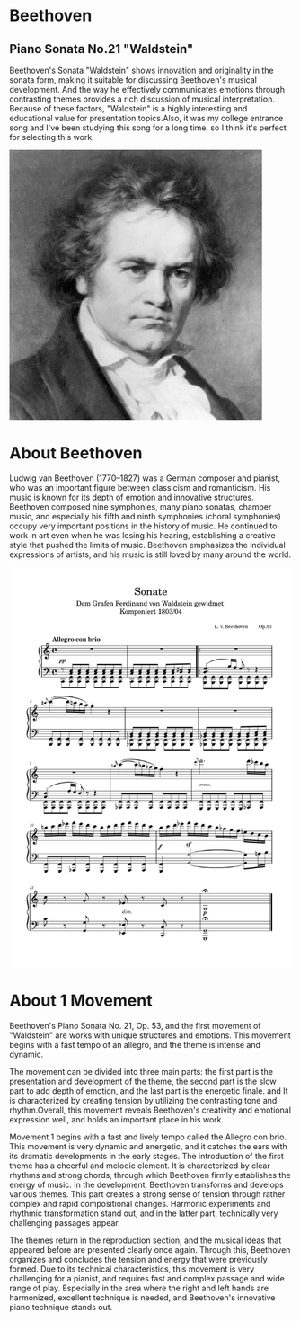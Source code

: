 # Beethoven
## Piano Sonata No.21 "Waldstein"
Beethoven's Sonata "Waldstein" shows innovation and originality in the sonata form, making it suitable for discussing Beethoven's musical development. And the way he effectively communicates emotions through contrasting themes provides a rich discussion of musical interpretation. Because of these factors, "Waldstein" is a highly interesting and educational value for presentation topics.Also, it was my college entrance song and I've been studying this song for a long time, so I think it's perfect for selecting this work.



<img src="beethoven.png">

# About Beethoven

Ludwig van Beethoven (1770–1827) was a German composer and pianist, who was an important figure between classicism and romanticism. His music is known for its depth of emotion and innovative structures. 
Beethoven composed nine symphonies, many piano sonatas, chamber music, and especially his fifth and ninth symphonies (choral symphonies) occupy very important positions in the history of music. He continued to work in art even when he was losing his hearing, establishing a creative style that pushed the limits of music. 
Beethoven emphasizes the individual expressions of artists, and his music is still loved by many around the world.



<img src="sonata-no.21.png">

# About 1 Movement

Beethoven's Piano Sonata No. 21, Op. 53, and the first movement of "Waldstein" are works with unique structures and emotions. This movement begins with a fast tempo of an allegro, and the theme is intense and dynamic.

The movement can be divided into three main parts: the first part is the presentation and development of the theme, the second part is the slow part to add depth of emotion, and the last part is the energetic finale.
and It is characterized by creating tension by utilizing the contrasting tone and rhythm.Overall, this movement reveals Beethoven's creativity and emotional expression well, and holds an important place in his work.

Movement 1 begins with a fast and lively tempo called the Allegro con brio.    This movement is very dynamic and energetic, and it catches the ears with its dramatic developments in the early stages.
The introduction of the first theme has a cheerful and melodic element. It is characterized by clear rhythms and strong chords, through which Beethoven firmly establishes the energy of music.
In the development, Beethoven transforms and develops various themes. This part creates a strong sense of tension through rather complex and rapid compositional changes. Harmonic experiments and rhythmic transformation stand out, and in the latter part, technically very challenging passages appear.


  The themes return in the reproduction section, and the musical ideas that appeared before are presented clearly once again. Through this, Beethoven organizes and concludes the tension and energy that were previously formed.
Due to its technical characteristics, this movement is very challenging for a pianist, and requires fast and complex passage and wide range of play.
Especially in the area where the right and left hands are harmonized, excellent technique is needed, and Beethoven's innovative piano technique stands out.
